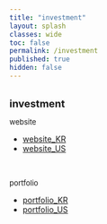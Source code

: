 ```yaml
---
title: "investment"
layout: splash
classes: wide
toc: false
permalink: /investment
published: true
hidden: false
---
```


<br>
<font size="4"><span style="font-weight:bold;"> investment </span></font>
<br>

<font size="2"> website </font>

- [website_KR](/investment/website_KR)
- [website_US](/investment/website_US)
<br>

<font size="2"> portfolio </font>

- [portfolio_KR](/investment/portfolio_KR)
- [portfolio_US](/investment/portfolio_US)
